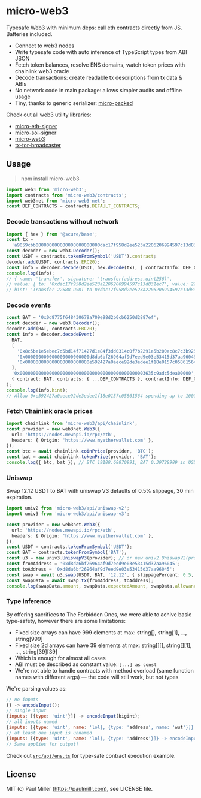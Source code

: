 # micro-web3

Typesafe Web3 with minimum deps: call eth contracts directly from JS. Batteries included.

- Connect to web3 nodes
- Write typesafe code with auto inference of TypeScript types from ABI JSON
- Fetch token balances, resolve ENS domains, watch token prices with chainlink web3 oracle
- Decode transactions: create readable tx descriptions from tx data & ABIs
- No network code in main package: allows simpler audits and offline usage
- Tiny, thanks to generic serializer: [micro-packed](https://github.com/paulmillr/micro-packed)

Check out all web3 utility libraries:

- [micro-eth-signer](https://github.com/paulmillr/micro-eth-signer)
- [micro-sol-signer](https://github.com/paulmillr/micro-sol-signer)
- [micro-web3](https://github.com/paulmillr/micro-web3)
- [tx-tor-broadcaster](https://github.com/paulmillr/tx-tor-broadcaster)

## Usage

> npm install micro-web3

```ts
import web3 from 'micro-web3';
import contracts from 'micro-web3/contracts';
import web3net from 'micro-web3-net';
const DEF_CONTRACTS = contracts.DEFAULT_CONTRACTS;
```

### Decode transactions without network

```ts
import { hex } from '@scure/base';
const tx =
  'a9059cbb000000000000000000000000dac17f958d2ee523a2206206994597c13d831ec70000000000000000000000000000000000000000000000000000000542598700';
const decoder = new web3.Decoder();
const USDT = contracts.tokenFromSymbol('USDT').contract;
decoder.add(USDT, contracts.ERC20);
const info = decoder.decode(USDT, hex.decode(tx), { contractInfo: DEF_CONTRACTS[USDT] });
console.log(info);
// { name: 'transfer', signature: 'transfer(address,uint256)',
// value: { to: '0xdac17f958d2ee523a2206206994597c13d831ec7', value: 22588000000n },
// hint: 'Transfer 22588 USDT to 0xdac17f958d2ee523a2206206994597c13d831ec7' }
```

### Decode events

```ts
const BAT = '0x0d8775f648430679a709e98d2b0cb6250d2887ef';
const decoder = new web3.Decoder();
decoder.add(BAT, contracts.ERC20);
const info = decoder.decodeEvent(
  BAT,
  [
    '0x8c5be1e5ebec7d5bd14f71427d1e84f3dd0314c0f7b2291e5b200ac8c7c3b925',
    '0x000000000000000000000000d8da6bf26964af9d7eed9e03e53415d37aa96045',
    '0x000000000000000000000000e592427a0aece92de3edee1f18e0157c05861564',
  ],
  '0x00000000000000000000000000000000000000000000003635c9adc5dea00000',
  { contract: BAT, contracts: { ...DEF_CONTRACTS }, contractInfo: DEF_CONTRACTS[BAT] }
);
console.log(info.hint);
// Allow 0xe592427a0aece92de3edee1f18e0157c05861564 spending up to 1000 BAT from 0xd8da6bf26964af9d7eed9e03e53415d37aa96045
```

### Fetch Chainlink oracle prices

```ts
import chainlink from 'micro-web3/api/chainlink';
const provider = new web3net.Web3({
  url: 'https://nodes.mewapi.io/rpc/eth',
  headers: { Origin: 'https://www.myetherwallet.com' },
});
const btc = await chainlink.coinPrice(provider, 'BTC');
const bat = await chainlink.tokenPrice(provider, 'BAT');
console.log({ btc, bat }); // BTC 19188.68870991, BAT 0.39728989 in USD
```

### Uniswap

Swap 12.12 USDT to BAT with uniswap V3 defaults of 0.5% slippage, 30 min expiration.

```ts
import univ2 from 'micro-web3/api/uniswap-v2';
import univ3 from 'micro-web3/api/uniswap-v3';

const provider = new web3net.Web3({
  url: 'https://nodes.mewapi.io/rpc/eth',
  headers: { Origin: 'https://www.myetherwallet.com' },
});
const USDT = contracts.tokenFromSymbol('USDT');
const BAT = contracts.tokenFromSymbol('BAT');
const u3 = new univ3.UniswapV3(provider); // or new univ2.UniswapV2(provider)
const fromAddress = '0xd8da6bf26964af9d7eed9e03e53415d37aa96045';
const toAddress = '0xd8da6bf26964af9d7eed9e03e53415d37aa96045';
const swap = await u3.swap(USDT, BAT, '12.12', { slippagePercent: 0.5, ttl: 30 * 60 });
const swapData = await swap.tx(fromAddress, toAddress);
console.log(swapData.amount, swapData.expectedAmount, swapData.allowance);
```

### Type inference

By offering sacrifices to The Forbidden Ones, we were able to achive basic type-safety,
however there are some limitations:

- Fixed size arrays can have 999 elements at max: string[], string[1], ..., string[999]
- Fixed size 2d arrays can have 39 elements at max: string[][], string[][1], ..., string[39][39]
- Which is enough for almost all cases
- ABI must be described as constant value: `[...] as const`
- We're not able to handle contracts with method overload (same function names with different args) — the code will still work, but not types

We're parsing values as:

```js
// no inputs
{} -> encodeInput();
// single input
{inputs: [{type: 'uint'}]} -> encodeInput(bigint);
// all inputs named
{inputs: [{type: 'uint', name: 'lol}, {type: 'address', name: 'wut'}]} -> encodeInput({lol: bigint, wut: string})
// at least one input is unnamed
{inputs: [{type: 'uint', name: 'lol}, {type: 'address'}]} -> encodeInput([bigint, string])
// Same applies for output!
```

Check out [`src/api/ens.ts`](./src/api/ens.ts) for type-safe contract execution example.

## License

MIT (c) Paul Miller [(https://paulmillr.com)](https://paulmillr.com), see LICENSE file.
